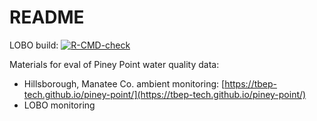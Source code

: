 # README

LOBO build: [![R-CMD-check](https://github.com/tbep-tech/piney-point/workflows/lobobuild/badge.svg)](https://github.com/tbep-tech/piney-point/actions)

Materials for eval of Piney Point water quality data:

* Hillsborough, Manatee Co. ambient monitoring: [https://tbep-tech.github.io/piney-point/](https://tbep-tech.github.io/piney-point/)
* LOBO monitoring

